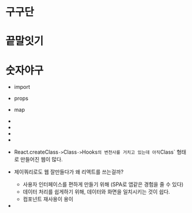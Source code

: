 # 구구단

# 끝말잇기

# 숫자야구

* import
* props
* map
* 
* 

* 
* 
* React.createClass` -> `Class` -> `Hooks` 의 변천사를 거치고 있는데 아직 `Class` 형태로 만들어진 웹이 많다.
* 제이쿼리로도 웹 잘만들다가 왜 리액트를 쓰는걸까?
  * 사용자 인터페이스를 편하게 만들기 위해 (SPA로 앱같은 경험을 줄 수 있다)
  * 데이터 처리를 쉽게하기 위해, 데이터와 화면을 일치시키는 것이 쉽다.
  * 컴포넌트 재사용이 용이
* 